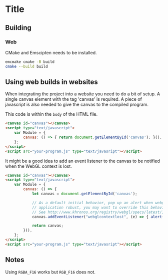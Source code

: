 # Title

## Building
### Web
CMake and Emscipten needs to be installed.
```bash
emcmake cmake -B build
cmake --build build
```

## Using web builds in websites
When integrating the project into a website you need to do a bit of setup.
A single canvas element with the tag 'canvas' is required. A piece of javascript
is also needed to give the canvas to the compiled program.

This code is within the `body` of the HTML file.
```html
<canvas id="canvas"></canvas>
<script type="text/javascript">
    var Module = {
        canvas: () => { return document.getElementById('canvas'); }(),
    };
</script>
<script src="your-program.js" type="text/javasript"></script>
```

It might be a good idea to add an event listener to the canvas to be notified
when the WebGL context is lost.
```html
<canvas id="canvas"></canvas>
<script type="text/javascript">
    var Module = {
        canvas: () => {
            let canvas = document.getElementById('canvas');

            // As a default initial behavior, pop up an alert when webgl context is lost. To make your
            // application robust, you may want to override this behavior before shipping!
            // See http://www.khronos.org/registry/webgl/specs/latest/1.0/#5.15.2
            canvas.addEventListener("webglcontextlost", (e) => { alert('WebGL context lost. You will need to reload the page.'); e.preventDefault(); }, false);

            return canvas;
        }(),
    };
</script>
<script src="your-program.js" type="text/javasript"></script>
```

## Notes
Using `RGBA_F16` works but `RGB_F16` does not.
